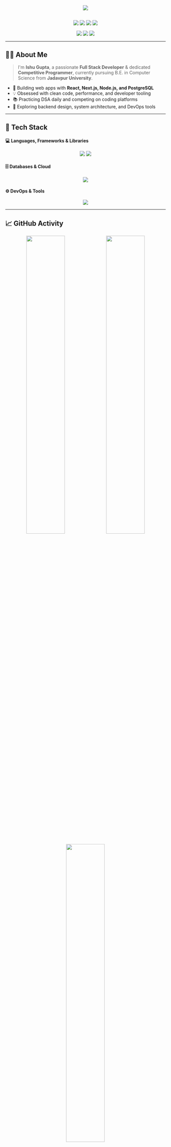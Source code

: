 <!-- GitHub Profile README - Ishu Gupta -->

<div align="center">
  <img src="https://capsule-render.vercel.app/api?type=wave&color=gradient&height=200&section=header&text=Ishu%20Gupta&fontSize=40&fontAlignY=35&desc=Full%20Stack%20Developer%20%7C%20Competitive%20Programmer&descAlignY=60&descAlign=50" />
</div>

<br />

<p align="center">
  <img src="https://img.shields.io/badge/Code%20With-C++-00599C?style=for-the-badge&logo=c%2B%2B&logoColor=white"/>
  <img src="https://img.shields.io/badge/JavaScript-F7DF1E?style=for-the-badge&logo=javascript&logoColor=black"/>
  <img src="https://img.shields.io/badge/TypeScript-007ACC?style=for-the-badge&logo=typescript&logoColor=white"/>
  <img src="https://img.shields.io/badge/Python-306998?style=for-the-badge&logo=python&logoColor=white"/>
</p>

<p align="center">
  <img src="https://img.shields.io/badge/React-20232A?style=for-the-badge&logo=react&logoColor=61DAFB"/>
  <img src="https://img.shields.io/badge/Next.js-000?style=for-the-badge&logo=nextdotjs&logoColor=white"/>
  <img src="https://img.shields.io/badge/Node.js-339933?style=for-the-badge&logo=nodedotjs&logoColor=white"/>
</p>

---

## 👨‍💻 About Me

> I'm **Ishu Gupta**, a passionate **Full Stack Developer** & dedicated **Competitive Programmer**, currently pursuing B.E. in Computer Science from **Jadavpur University**.

- 🎯 Building web apps with **React, Next.js, Node.js, and PostgreSQL**
- 💡 Obsessed with clean code, performance, and developer tooling
- 📚 Practicing DSA daily and competing on coding platforms
- 🌱 Exploring backend design, system architecture, and DevOps tools

---

## 🧰 Tech Stack

#### 💻 Languages, Frameworks & Libraries
<p align="center">
  <img src="https://skillicons.dev/icons?i=cpp,js,ts,python" />
  <img src="https://skillicons.dev/icons?i=react,nextjs,nodejs" />
</p>

#### 🗄️ Databases & Cloud
<p align="center">
  <img src="https://skillicons.dev/icons?i=mongodb,postgresql,aws" />
</p>

#### ⚙️ DevOps & Tools
<p align="center">
  <img src="https://skillicons.dev/icons?i=docker,git,github,kubernetes" />
</p>

---

## 📈 GitHub Activity

<p align="center">
  <img src="https://github-readme-streak-stats.herokuapp.com/?user=Ishu-1&theme=radical&border=none" width="49%"/>
  <img src="https://github-readme-stats.vercel.app/api?username=Ishu-1&show_icons=true&theme=radical&hide=issues&count_private=true" width="49%"/>
  <img src="https://github-readme-stats.vercel.app/api/top-langs/?username=Ishu-1&layout=compact&theme=radical&langs_count=6" width="49%"/>
</p>

---

## 🤝 Connect with Me

<p align="center">
  <a href="https://www.linkedin.com/in/ishu-gupta-0b4519256" target="_blank">
    <img src="https://img.shields.io/badge/LinkedIn-%230077B5.svg?style=for-the-badge&logo=linkedin&logoColor=white"/>
  </a>
  <a href="mailto:ishu1402gupta@gmail.com">
    <img src="https://img.shields.io/badge/Gmail-D14836?style=for-the-badge&logo=gmail&logoColor=white"/>
  </a>
  <a href="https://github.com/Ishu-1" target="_blank">
    <img src="https://img.shields.io/badge/GitHub-100000?style=for-the-badge&logo=github&logoColor=white"/>
  </a>
</p>

---

<p align="center">
  <img src="https://capsule-render.vercel.app/api?type=waving&color=gradient&height=120&section=footer"/>
</p>

<p align="center">
  <b>“Code what matters. Learn every day. Grow consistently.”</b>
</p>

